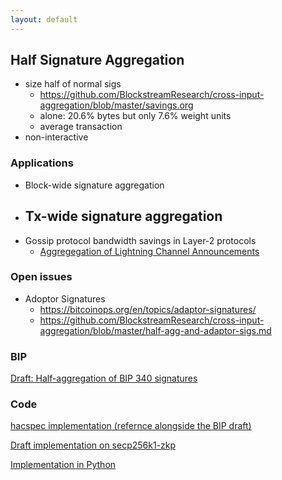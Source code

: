 ```yaml
---
layout: default
---
```


## Half Signature Aggregation

- size half of normal sigs
    - https://github.com/BlockstreamResearch/cross-input-aggregation/blob/master/savings.org
    - alone: 20.6% bytes but only 7.6% weight units
    - average transaction
- non-interactive

### Applications

- Block-wide signature aggregation
- Tx-wide signature aggregation
    - 
- Gossip protocol bandwidth savings in Layer-2 protocols
  - [Aggregegation of Lightning Channel Announcements](https://github.com/BlockstreamResearch/cross-input-aggregation/tree/master?tab=readme-ov-file#sigagg-case-study-ln-channel-announcements)

### Open issues

- Adoptor Signatures
    - https://bitcoinops.org/en/topics/adaptor-signatures/
    - https://github.com/BlockstreamResearch/cross-input-aggregation/blob/master/half-agg-and-adaptor-sigs.md

### BIP

[Draft: Half-aggregation of BIP 340 signatures](https://github.com/BlockstreamResearch/cross-input-aggregation/blob/master/half-aggregation.mediawiki)

### Code

[hacspec implementation (refernce alongside the BIP draft)](https://github.com/BlockstreamResearch/cross-input-aggregation/tree/master/hacspec-halfagg)

[Draft implementation on secp256k1-zkp](https://github.com/BlockstreamResearch/secp256k1-zkp/pull/261)

[Implementation in Python](https://github.com/fjahr/cisa-playground/blob/main/halfagg.py)
